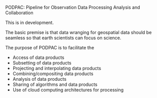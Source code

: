 PODPAC: Pipeline for Observation Data Processing Analysis and Collaboration

This is in development. 

The basic premise is that data wranging for geospatial data should be seamless
so that earth scientists can focus on science. 

The purpose of PODPAC is to facilitate the
 * Access of data products
 * Subsetting of data products
 * Projecting and interpolating data products
 * Combining/compositing data products
 * Analysis of data products
 * Sharing of algorithms and data products
 * Use of cloud computing architectures for processing
